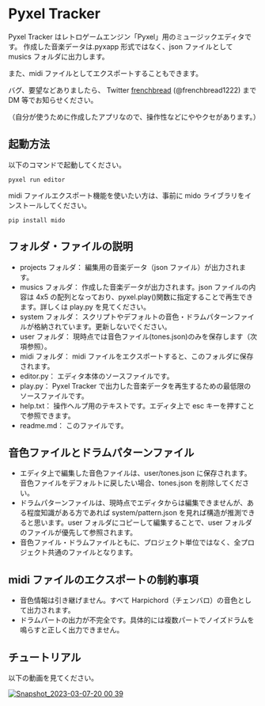 # Pyxel Tracker

Pyxel Tracker はレトロゲームエンジン「Pyxel」用のミュージックエディタです。
作成した音楽データは.pyxapp 形式ではなく、json ファイルとして musics フォルダに出力します。

また、midi ファイルとしてエクスポートすることもできます。

バグ、要望などありましたら、 Twitter
[frenchbread](https://twitter.com/frenchbread1222) (@frenchbread1222) まで DM 等でお知らせください。

（自分が使うために作成したアプリなので、操作性などにややクセがあります。）

## 起動方法

以下のコマンドで起動してください。

```
pyxel run editor
```

midi ファイルエクスポート機能を使いたい方は、事前に mido ライブラリをインストールしてください。

```
pip install mido
```

## フォルダ・ファイルの説明

- projects フォルダ： 編集用の音楽データ（json ファイル）が出力されます。
- musics フォルダ： 作成した音楽データが出力されます。json ファイルの内容は 4x5 の配列となっており、pyxel.play()関数に指定することで再生できます。詳しくは play.py を見てください。
- system フォルダ： スクリプトやデフォルトの音色・ドラムパターンファイルが格納されています。更新しないでください。
- user フォルダ： 現時点では音色ファイル(tones.json)のみを保存します（次項参照）。
- midi フォルダ： midi ファイルをエクスポートすると、このフォルダに保存されます。
- editor.py： エディタ本体のソースファイルです。
- play.py： Pyxel Tracker で出力した音楽データを再生するための最低限のソースファイルです。
- help.txt： 操作ヘルプ用のテキストです。エディタ上で esc キーを押すことで参照できます。
- readme.md： このファイルです。

## 音色ファイルとドラムパターンファイル

- エディタ上で編集した音色ファイルは、user/tones.json に保存されます。音色ファイルをデフォルトに戻したい場合、tones.json を削除してください。
- ドラムパターンファイルは、現時点でエディタからは編集できませんが、ある程度知識がある方であれば system/pattern.json を見れば構造が推測できると思います。user フォルダにコピーして編集することで、user フォルダのファイルが優先して参照されます。
- 音色ファイル・ドラムファイルともに、プロジェクト単位ではなく、全プロジェクト共通のファイルとなります。

## midi ファイルのエクスポートの制約事項

- 音色情報は引き継げません。すべて Harpichord（チェンバロ）の音色として出力されます。
- ドラムパートの出力が不完全です。具体的には複数パートでノイズドラムを鳴らすと正しく出力できません。

## チュートリアル

以下の動画を見てください。

[![Snapshot_2023-03-07-20 00 39](https://user-images.githubusercontent.com/53714664/223405666-ad2fa483-c1e3-46c5-a3d8-8571b00a1bf8.png)](https://youtu.be/II8bUHeJow8)
